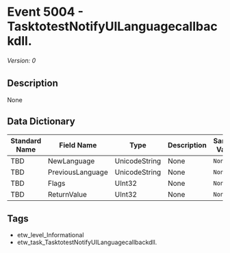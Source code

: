 # Event 5004 - TasktotestNotifyUILanguagecallbackdll.
###### Version: 0

## Description
None

## Data Dictionary
|Standard Name|Field Name|Type|Description|Sample Value|
|---|---|---|---|---|
|TBD|NewLanguage|UnicodeString|None|`None`|
|TBD|PreviousLanguage|UnicodeString|None|`None`|
|TBD|Flags|UInt32|None|`None`|
|TBD|ReturnValue|UInt32|None|`None`|

## Tags
* etw_level_Informational
* etw_task_TasktotestNotifyUILanguagecallbackdll.